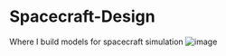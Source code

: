# Spacecraft-Design
Where I build models for spacecraft simulation
![image](https://github.com/markhermes/Spacecraft-Design/assets/59576758/b7054255-51cd-44ca-8bcf-8e8078a03a8f)
